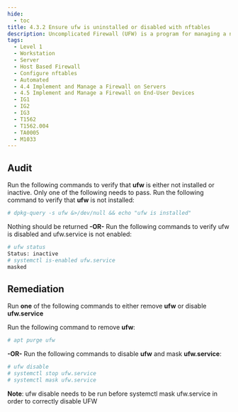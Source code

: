 ```yaml
---
hide:
  - toc
title: 4.3.2 Ensure ufw is uninstalled or disabled with nftables
description: Uncomplicated Firewall (UFW) is a program for managing a netfilter firewall designed to be easy to use.
tags:
  - Level 1
  - Workstation
  - Server
  - Host Based Firewall
  - Configure nftables
  - Automated
  - 4.4 Implement and Manage a Firewall on Servers
  - 4.5 Implement and Manage a Firewall on End-User Devices
  - IG1
  - IG2
  - IG3
  - T1562
  - T1562.004
  - TA0005
  - M1033
---
```


## Audit
Run the following commands to verify that **ufw** is either not installed or inactive. Only one of the following needs to pass.
Run the following command to verify that **ufw** is not installed:
```bash
# dpkg-query -s ufw &>/dev/null && echo "ufw is installed"
```
Nothing should be returned
**-OR-**
Run the following commands to verify ufw is disabled and ufw.service is not enabled:
```bash
# ufw status
Status: inactive
# systemctl is-enabled ufw.service
masked
```

## Remediation
Run **one** of the following commands to either remove **ufw** or disable **ufw.service**

Run the following command to remove **ufw**:
```bash
# apt purge ufw
```
**-OR-**
Run the following commands to disable **ufw** and mask **ufw.service**:
```bash
# ufw disable
# systemctl stop ufw.service
# systemctl mask ufw.service
```

**Note**: ufw disable needs to be run before systemctl mask ufw.service in order to correctly disable UFW
